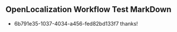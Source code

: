 ## OpenLocalization Workflow Test MarkDown
* 6b791e35-1037-4034-a456-fed82bd133f7 thanks!

<!--HONumber=Nov16_HO2-->


